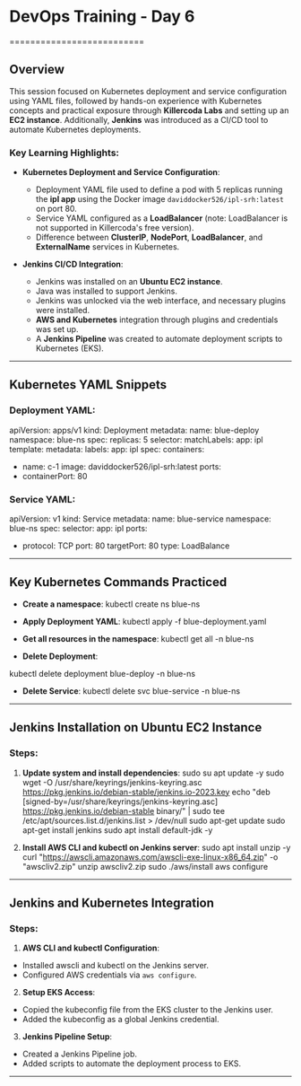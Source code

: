 # DevOps Training - Day 6
==========================

## Overview

This session focused on Kubernetes deployment and service configuration using YAML files, followed by hands-on experience with Kubernetes concepts and practical exposure through **Killercoda Labs** and setting up an **EC2 instance**. Additionally, **Jenkins** was introduced as a CI/CD tool to automate Kubernetes deployments.

### Key Learning Highlights:

- **Kubernetes Deployment and Service Configuration**:
  - Deployment YAML file used to define a pod with 5 replicas running the **ipl app** using the Docker image `daviddocker526/ipl-srh:latest` on port 80.
  - Service YAML configured as a **LoadBalancer** (note: LoadBalancer is not supported in Killercoda's free version).
  - Difference between **ClusterIP**, **NodePort**, **LoadBalancer**, and **ExternalName** services in Kubernetes.

- **Jenkins CI/CD Integration**:
  - Jenkins was installed on an **Ubuntu EC2 instance**.
  - Java was installed to support Jenkins.
  - Jenkins was unlocked via the web interface, and necessary plugins were installed.
  - **AWS and Kubernetes** integration through plugins and credentials was set up.
  - A **Jenkins Pipeline** was created to automate deployment scripts to Kubernetes (EKS).

---

## Kubernetes YAML Snippets

### Deployment YAML:
apiVersion: apps/v1
kind: Deployment
metadata:
name: blue-deploy
namespace: blue-ns
spec:
replicas: 5
selector:
matchLabels:
app: ipl
template:
metadata:
labels:
app: ipl
spec:
containers:
- name: c-1
image: daviddocker526/ipl-srh:latest
ports:
- containerPort: 80

  
### Service YAML:
apiVersion: v1
kind: Service
metadata:
name: blue-service
namespace: blue-ns
spec:
selector:
app: ipl
ports:
- protocol: TCP
port: 80
targetPort: 80
type: LoadBalance


---

## Key Kubernetes Commands Practiced

- **Create a namespace**:
kubectl create ns blue-ns

- **Apply Deployment YAML**:
kubectl apply -f blue-deployment.yaml

- **Get all resources in the namespace**:
kubectl get all -n blue-ns

- **Delete Deployment**:

kubectl delete deployment blue-deploy -n blue-ns

- **Delete Service**:
kubectl delete svc blue-service -n blue-ns

---

## Jenkins Installation on Ubuntu EC2 Instance

### Steps:

1. **Update system and install dependencies**:
sudo su
apt update -y
sudo wget -O /usr/share/keyrings/jenkins-keyring.asc https://pkg.jenkins.io/debian-stable/jenkins.io-2023.key
echo "deb [signed-by=/usr/share/keyrings/jenkins-keyring.asc] https://pkg.jenkins.io/debian-stable binary/" | sudo tee /etc/apt/sources.list.d/jenkins.list > /dev/null
sudo apt-get update
sudo apt-get install jenkins
sudo apt install default-jdk -y

2. **Install AWS CLI and kubectl on Jenkins server**:
sudo apt install unzip -y
curl "https://awscli.amazonaws.com/awscli-exe-linux-x86_64.zip" -o "awscliv2.zip"
unzip awscliv2.zip
sudo ./aws/install
aws configure

---

## Jenkins and Kubernetes Integration

### Steps:

1. **AWS CLI and kubectl Configuration**:
- Installed awscli and kubectl on the Jenkins server.
- Configured AWS credentials via `aws configure`.

2. **Setup EKS Access**:
- Copied the kubeconfig file from the EKS cluster to the Jenkins user.
- Added the kubeconfig as a global Jenkins credential.

3. **Jenkins Pipeline Setup**:
- Created a Jenkins Pipeline job.
- Added scripts to automate the deployment process to EKS.

---


